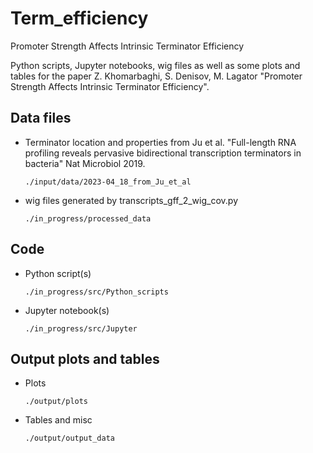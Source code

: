 # Term_efficiency
 Promoter Strength Affects Intrinsic Terminator Efficiency

 Python scripts, Jupyter notebooks, wig files as well as some plots and tables for the paper Z. Khomarbaghi, S. Denisov, M. Lagator "Promoter Strength Affects Intrinsic Terminator Efficiency".

## Data files
* Terminator location and properties from Ju et al. "Full-length RNA profiling reveals pervasive bidirectional transcription terminators in bacteria" Nat Microbiol 2019.

      ./input/data/2023-04_18_from_Ju_et_al


* wig files generated by transcripts_gff_2_wig_cov.py

      ./in_progress/processed_data

## Code
* Python script(s)

      ./in_progress/src/Python_scripts
 
* Jupyter notebook(s)
  
      ./in_progress/src/Jupyter

## Output plots and tables
* Plots

      ./output/plots
  
* Tables and misc

      ./output/output_data
 
  
